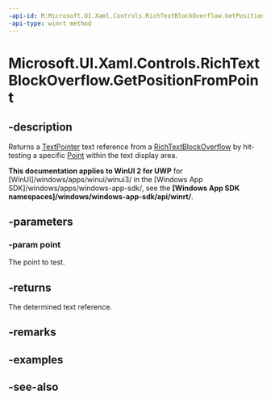 ```yaml
---
-api-id: M:Microsoft.UI.Xaml.Controls.RichTextBlockOverflow.GetPositionFromPoint(Windows.Foundation.Point)
-api-type: winrt method
---
```


<!-- Method syntax
public Windows.UI.Xaml.Documents.TextPointer GetPositionFromPoint(Windows.Foundation.Point point)
-->

# Microsoft.UI.Xaml.Controls.RichTextBlockOverflow.GetPositionFromPoint

## -description
Returns a [TextPointer](../microsoft.ui.xaml.documents/textpointer.md) text reference from a [RichTextBlockOverflow](richtextblockoverflow.md) by hit-testing a specific [Point](/uwp/api/windows.foundation.point) within the text display area.

**This documentation applies to WinUI 2 for UWP** for [WinUI]/windows/apps/winui/winui3/ in the [Windows App SDK]/windows/apps/windows-app-sdk/, see the **[Windows App SDK namespaces]/windows/windows-app-sdk/api/winrt/**.

## -parameters
### -param point
The point to test.

## -returns
The determined text reference.

## -remarks

## -examples

## -see-also
